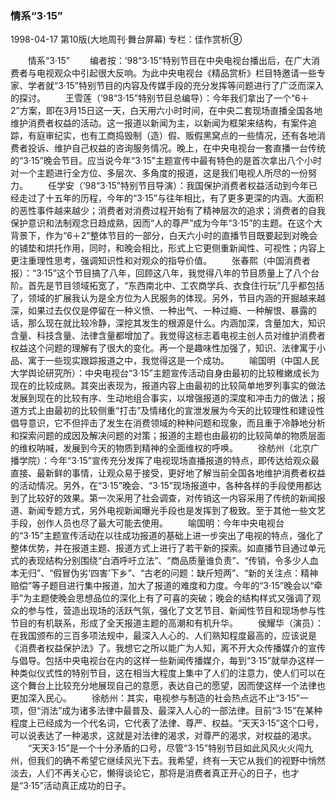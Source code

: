 ### 情系“3·15”

1998-04-17
第10版(大地周刊·舞台屏幕)
专栏：佳作赏析⑨

　　情系“3·15”
　　编者按：’98“3·15”特别节目在中央电视台播出后，在广大消费者与电视观众中引起很大反响。为此中央电视台《精品赏析》栏目特邀请一些专家、学者就“3·15”特别节目的内容及传媒手段的充分发挥等问题进行了广泛而深入的探讨。
　　王雪莲（’98“3·15”特别节目总编导）：今年我们拿出了一个“6＋2”方案，即在3月15日这一天，白天用六小时时间，在中央二套现场直播全国各地维护消费者权益的活动。这一报道以新闻为主，以新闻为框架来结构，有案件追踪，有庭审纪实，也有工商捣毁制（造）假、贩假黑窝点的一些情况，还有各地消费者投诉、维护自己权益的咨询服务情况。晚上，在中央电视台一套直播一台传统的“3·15”晚会节目。应当说今年“3·15”主题宣传中最有特色的是首次拿出八个小时对一个主题进行全方位、多层次、多角度的报道，这是我们电视人所尽的一份努力。
　　任学安（’98“3·15”特别节目导演）：我国保护消费者权益活动到今年已经走过了十五年的历程，今年的“3·15”与往年相比，有了更多更深的内涵。大面积的恶性事件越来越少；消费者对消费过程开始有了精神层次的追求；消费者的自我保护意识和法制观念日趋成熟，因而“人的尊严”成为今年“3·15”的主题。在这个大背景下，作为“6＋2”整体节目的一部分，白天六小时的直播节目既要起到对晚会的铺垫和烘托作用，同时，和晚会相比，形式上它更侧重新闻性、可视性；内容上更注重理性思考，强调知识性和对观众的指导价值。
　　张春熙（中国消费者报）：“3·15”这个节目搞了八年，回顾这八年，我觉得八年的节目质量上了八个台阶。首先是节目领域拓宽了，“东西南北中、工农商学兵、衣食住行玩”几乎都包括了，领域的扩展我认为是全方位为人民服务的体现。另外，节目内涵的开掘越来越深，如果过去仅仅是停留在一种义愤、一种出气、一种过瘾、一种解恨、暴露的话，那么现在就比较冷静，深挖其发生的根源是什么。内涵加深，含量加大，知识含量、科技含量、法律含量都增加了。我觉得这标志着电视主创人员对维护消费者权益这个问题的理解有了很大的变化。再一个是趣味性加强了，知识、法律寓于小品、寓于一些现实跟踪报道之中，我觉得这是一个成功。
　　喻国明（中国人民大学舆论研究所）：中央电视台“3·15”主题宣传活动自身由最初的比较稚嫩成长为现在的比较成熟。其突出表现为，报道内容上由最初的比较简单地罗列事实的做法发展到现在的比较有序、生动地组合事实，以增强报道的深度和冲击力的做法；报道方式上由最初的比较侧重“打击”及情绪化的宣泄发展为今天的比较理性和建设性倡导意识，它不但抨击了发生在消费领域的种种问题和现象，而且重于冷静地分析和探索问题的成因及解决问题的对策；报道的主题也由最初的比较简单的物质层面的维权呐喊，发展到今天的物质到精神的全面维权的呼唤。
　　徐舫州（北京广播学院）：今年“3·15”宣传充分发挥了电视现场直播报道的特点，即传达给观众最直接、最新鲜的事情，让观众易于接受，更好地了解当前全国各地维护消费者权益的活动情况。另外，在“3·15”晚会、“3·15”现场报道中，各种各样的手段使用都达到了比较好的效果。第一次采用了社会调查，对传销这一内容采用了传统的新闻报道、新闻专题方式，另外电视新闻曝光手段也是发挥到了极致。至于其他一些文艺手段，创作人员也尽了最大可能去使用。
　　喻国明：今年中央电视台的“3·15”主题宣传活动在以往成功报道的基础上进一步突出了电视的特点，强化了整体优势，并在报道主题、报道方式上进行了若干新的探索。如直播节目通过单元式的表现结构分别围绕“白酒呼吁立法”、“商品质量谁负责”、“传销，令多少人血本无归”、“假冒伪劣‘四害’下乡”、“古老的问题：缺斤短两”、“新的关注点：精神赔偿”等子题目进行集中报道，加大了报道的难度和力度。今年的“3·15”晚会以“牵手”为主题使晚会思想品位的深化上有了可喜的突破；晚会的结构样式又强调了观众的参与性，营造出现场的活跃气氛，强化了文艺节目、新闻性节目和现场参与性节目的有机联系，形成了全天报道主题的高潮和有机升华。
　　侯耀华（演员）：在我国颁布的三百多项法规中，最深入人心的、人们熟知程度最高的，应该说是《消费者权益保护法》了。我想它之所以能广为人知，离不开大众传播媒介的宣传与倡导。包括中央电视台在内的这样一些新闻传播媒介，每到“3·15”就举办这样一种类似仪式性的特别节目，这在相当大程度上集中了人们的注意力，使人们可以在这个舞台上比较充分地展现自己的意愿，表达自己的愿望，因而使这样一个法律也更加深入民心。
　　徐舫州：其实，电视参与制造的社会热点远不止“3·15”一项，但“消法”成为诸多法律中最普及、最深入人心的一部法律。目前“3·15”在某种程度上已经成为一个代名词，它代表了法律、尊严、权益。“天天3·15”这个口号，可以说表达了一种渴求，这就是对法律的渴求，对尊严的渴求，对权益的渴求。
　　“天天3·15”是一个十分矛盾的口号，尽管“3·15”特别节目如此风风火火闯九州，但我们的确不希望它继续风光下去。我希望，终有一天它从我们的视野中悄然淡去，人们不再关心它，懒得谈论它，那将是消费者真正开心的日子，也才是“3·15”活动真正成功的日子。
